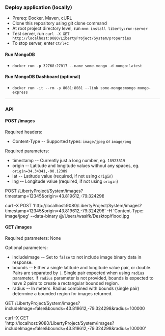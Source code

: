 ### Deploy application (locally)
- Prereq: Docker, Maven, cURL
- Clone this repository using git clone command
- At root project directory level, run `mvn install liberty:run-server`
- Test server, run `curl -X GET http://localhost:9080/LibertyProject/System/properties`
- To stop server, enter `Ctrl+C`

#### Run MongoDB
- `docker run -p 32768:27017 --name some-mongo -d mongo:latest`

#### Run MongoDB Dashboard (optional)
- `docker run -it --rm -p 8081:8081 --link some-mongo:mongo mongo-express`

---

### API

#### POST /images

Required headers:
- Content-Type -- Supported types: `image/jpeg` or `image/png`

Required parameters: 
- timestamp -- Currently just a long number, eg. `18923819`
- origin -- Latitude and longitude values without any spaces, eg. `origin=34.34341,-90.12389`
- lat -- Latitude value (required, if not using `origin`)
- lng -- Longitude value (required, if not using `origin`)

POST /LibertyProject/System/images?timestamp=12345&origin=43.819612,-79.324298

curl -X POST   'http://localhost:9080/LibertyProject/System/images?timestamp=12345&origin=43.819612,-79.324298'   -H 'Content-Type: image/jpeg'   --data-binary @/Users/wasifk/Desktop/flood.jpg

#### GET /images

Required parameters: None

Optional parameters:
- includeImage -- Set to `false` to not include image binary data in response.
- bounds -- Either a single latitude and longitude value pair, or double. Pairs are separated by `|`. Single pair expected when using `radius` parameter. If `radius` parameter is not provided, bounds is expected to have 2 pairs to create a rectangular bounded region.
- radius -- In meters. Radius combined with bounds (single pair) determine a bounded region for images returned.

GET /LibertyProject/System/images?includeImage=false&bounds=43.819612,-79.324298&radius=100000

curl -X GET \
  'http://localhost:9080/LibertyProject/System/images?includeImage=false&bounds=43.819612,-79.324298&radius=100000'

